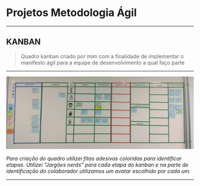 # Projetos Metodologia Ágil
____________________
## KANBAN

> Quadro kanban criado por mim com a finalidade de implementar o manifesto ágil para a equipe de desenvolvimento a qual faço parte

_______________________

![KANBAN](https://github.com/iurycardoso/metodologia_-gil/blob/master/kanban.jpeg)

_Para criação do quadro utilizei fitas adesivas coloridas para identificar etapas. Utilizei "Jargões nerds" para cada etapa do kanban e na parte de identificação do colaborador utilizamos um avatar escolhido por cada um._

------------------------------------
